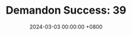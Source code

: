 ---
title: "Demandon Success: 39"
date: 2024-03-03 00:00:00 +0800
categories: [Blogging]
tag: [Blogging]
image: https://pbs.twimg.com/media/GHKyAIDXwAAp38u?format=jpg&name=large
---